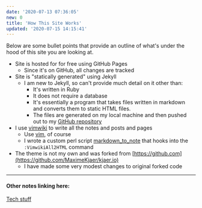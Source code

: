 ```yaml
---
date: '2020-07-13 07:36:05'
new: 0
title: 'How This Site Works'
updated: '2020-07-15 14:15:41'
---
```

Below are some bullet points that provide an outline of what's under the hood of
this site you are looking at.

* Site is hosted for for free using GitHub Pages
  * Since it's on GitHub, all changes are tracked
* Site is "statically generated" using Jekyll
  * I am new to Jekyll, so can't provide much detail on it other than:
    * It's written in Ruby
    * It does not require a database
    * It's essentially a program that takes files written in markdown and
      converts them to static HTML files.
    * The files are generated on my local machine and then pushed out to my
      [GitHub repository](https://github.com/sdondley/sdondley.github.io)
* I use [vimwiki](/vimwiki) to write all the notes and posts and pages
  * Use [vim](/vim), of course
  * I wrote a custom perl script [markdown_to_note](/markdown_to_note) that hooks
    into the `:VimwikiAll2HTML` command
* The theme is not my own and was forked from
  [https://github.com](https://github.com/MaximeKjaer/kjaer.io)
  * I have made some very modest changes to original forked code

---
#### Other notes linking here:

[Tech stuff](/Tech-stuff)
